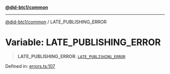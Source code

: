 [**@did-btc1/common**](../README.md)

***

[@did-btc1/common](../globals.md) / LATE\_PUBLISHING\_ERROR

# Variable: LATE\_PUBLISHING\_ERROR

> **LATE\_PUBLISHING\_ERROR**: [`LATE_PUBLISHING_ERROR`](../enumerations/Btc1ErrorCode.md#late_publishing_error)

Defined in: [errors.ts:107](https://github.com/dcdpr/did-btc1-js/blob/4ab6f9915d95beed9bc633644c9db1539395f512/packages/common/src/errors.ts#L107)
